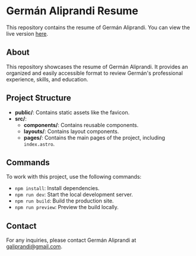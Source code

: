 # Germán Aliprandi Resume

This repository contains the resume of Germán Aliprandi. You can view the live version [here](https://galiprandi.github.io/me/).

## About

This repository showcases the resume of Germán Aliprandi. It provides an organized and easily accessible format to review Germán's professional experience, skills, and education.

## Project Structure

- **public/**: Contains static assets like the favicon.
- **src/**:
  - **components/**: Contains reusable components.
  - **layouts/**: Contains layout components.
  - **pages/**: Contains the main pages of the project, including `index.astro`.

## Commands

To work with this project, use the following commands:

- `npm install`: Install dependencies.
- `npm run dev`: Start the local development server.
- `npm run build`: Build the production site.
- `npm run preview`: Preview the build locally.

## Contact

For any inquiries, please contact Germán Aliprandi at [galiprandi@gmail.com](mailto:galiprandi@gmail.com).
